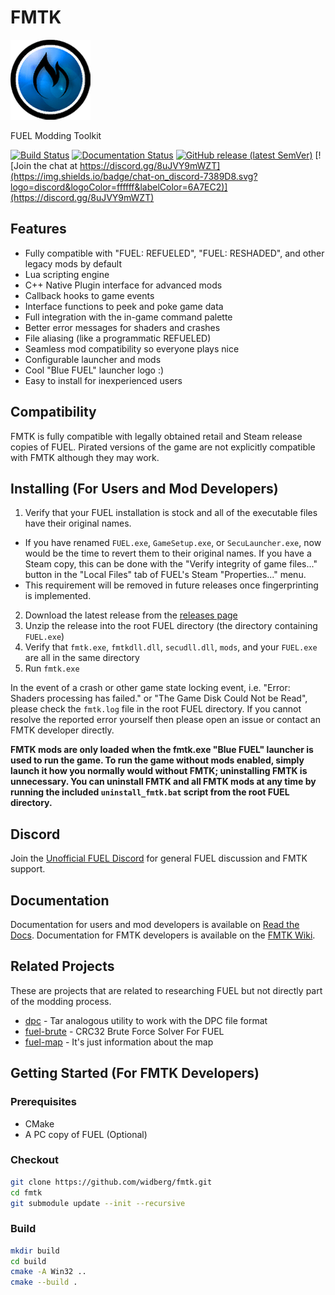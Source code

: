 # FMTK

[![FMTK Logo](https://github.com/widberg/fmtk/blob/master/docs/source/img/logo.png?raw=true)](https://github.com/widberg/fmtk#fmtk)

FUEL Modding Toolkit

[![Build Status](https://github.com/widberg/fmtk/actions/workflows/build.yml/badge.svg?branch=master)](https://github.com/widberg/fmtk/actions/workflows/build.yml)
[![Documentation Status](https://readthedocs.org/projects/fmtk/badge/?version=latest)](https://fmtk.readthedocs.io/en/latest/?badge=latest)
[![GitHub release (latest SemVer)](https://img.shields.io/github/v/release/widberg/fmtk)](https://github.com/widberg/fmtk/releases)
[![Join the chat at https://discord.gg/8uJVY9mWZT](https://img.shields.io/badge/chat-on_discord-7389D8.svg?logo=discord&logoColor=ffffff&labelColor=6A7EC2)](https://discord.gg/8uJVY9mWZT)

## Features

* Fully compatible with "FUEL: REFUELED", "FUEL: RESHADED", and other legacy mods by default
* Lua scripting engine
* C++ Native Plugin interface for advanced mods
* Callback hooks to game events
* Interface functions to peek and poke game data
* Full integration with the in-game command palette
* Better error messages for shaders and crashes
* File aliasing (like a programmatic REFUELED)
* Seamless mod compatibility so everyone plays nice
* Configurable launcher and mods
* Cool "Blue FUEL" launcher logo :)
* Easy to install for inexperienced users

## Compatibility

FMTK is fully compatible with legally obtained retail and Steam release copies of FUEL. Pirated versions of the game are not explicitly compatible with FMTK although they may work.

## Installing (For Users and Mod Developers)

1. Verify that your FUEL installation is stock and all of the executable files have their original names.
  - If you have renamed `FUEL.exe`, `GameSetup.exe`, or `SecuLauncher.exe`, now would be the time to revert them to their original names. If you have a Steam copy, this can be done with the "Verify integrity of game files..." button in the "Local Files" tab of FUEL's Steam "Properties..." menu.
  - This requirement will be removed in future releases once fingerprinting is implemented.
2. Download the latest release from the [releases page](https://github.com/widberg/fmtk/releases)
3. Unzip the release into the root FUEL directory (the directory containing `FUEL.exe`)
4. Verify that `fmtk.exe`, `fmtkdll.dll`, `secudll.dll`, `mods`, and your `FUEL.exe` are all in the same directory
5. Run `fmtk.exe`

In the event of a crash or other game state locking event, i.e. "Error: Shaders processing has failed."  or "The Game Disk Could Not be Read", please check the `fmtk.log` file in the root FUEL directory. If you cannot resolve the reported error yourself then please open an issue or contact an FMTK developer directly.

**FMTK mods are only loaded when the fmtk.exe "Blue FUEL" launcher is used to run the game. To run the game without mods enabled, simply launch it how you normally would without FMTK; uninstalling FMTK is unnecessary. You can uninstall FMTK and all FMTK mods at any time by running the included `uninstall_fmtk.bat` script from the root FUEL directory.**

## Discord

Join the [Unofficial FUEL Discord](https://discord.gg/8uJVY9mWZT) for general FUEL discussion and FMTK support.

## Documentation

Documentation for users and mod developers is available on [Read the Docs](https://fmtk.rtfd.io). Documentation for FMTK developers is available on the [FMTK Wiki](https://github.com/widberg/fmtk/wiki).

## Related Projects

These are projects that are related to researching FUEL but not directly part of the modding process.

* [dpc](https://github.com/widberg/dpc) - Tar analogous utility to work with the DPC file format
* [fuel-brute](https://github.com/widberg/fuel-brute) - CRC32 Brute Force Solver For FUEL
* [fuel-map](https://github.com/widberg/fuel-map) - It's just information about the map

## Getting Started (For FMTK Developers)

### Prerequisites

* CMake
* A PC copy of FUEL (Optional)

### Checkout

```sh
git clone https://github.com/widberg/fmtk.git
cd fmtk
git submodule update --init --recursive
```

### Build

```sh
mkdir build
cd build
cmake -A Win32 ..
cmake --build .
```
